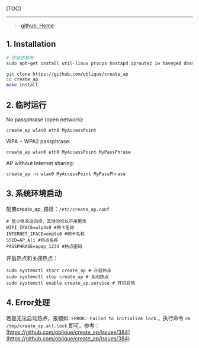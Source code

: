 <!--
+++
title       = "create_ap: Linux的热点工具"
description = "1. Installation; 2. 临时运行; 3. 系统环境启动; 4. Error处理"
date        = "2022-01-03"
tags        = []
categories  = ["1-os管理","11-linux"]
series      = []
keywords    = []
weight      = 5
toc         = true
draft       = false
+++ -->

[TOC]

---

> [github: Home](https://github.com/oblique/create_ap)

## 1. Installation

```sh
# 安装依赖库
sudo apt-get install util-linux procps hostapd iproute2 iw haveged dnsmasq

git clone https://github.com/oblique/create_ap
cd create_ap
make install
```

## 2. 临时运行

No passphrase (open network):

```
create_ap wlan0 eth0 MyAccessPoint
```

WPA + WPA2 passphrase:

```
create_ap wlan0 eth0 MyAccessPoint MyPassPhrase
```

AP without Internet sharing:

```
create_ap -n wlan0 MyAccessPoint MyPassPhrase
```

## 3. 系统环境启动

配置create_ap, 路径：`/etc/create_ap.conf`

```
# 至少修改这四项，其他的可以不用更改
WIFI_IFACE=wlp3s0 #网卡名称
INTERNET_IFACE=enp9s0 #网卡名称
SSID=AP_Ali #热点名称
PASSPHRASE=apap_1234 #热点密码
```

开启热点和关闭热点：

```
sudo systemctl start create_ap # 开启热点
sudo systemctl stop create_ap # 关闭热点
sudo systemctl enable create_ap.service # 开机启动
```

## 4. Error处理

若是无法启动热点，报错如: `ERROR: Failed to initialize lock` ，执行命令 `rm /tmp/create_ap.all.lock` 即可。参考：[https://github.com/oblique/create_ap/issues/384](https://github.com/oblique/create_ap/issues/384)
